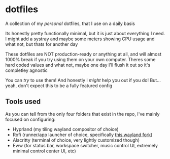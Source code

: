 # dotfiles

A collection of my _personal_ dotfiles, that I use on a daily basis

Its honestly pretty functionally minimal, but it is just about everything I need. I might add a systray and maybe some meters showing CPU usage and what not, but thats for another day



These dotfiles are NOT production-ready or anything at all, and will almost 1000% break if you try using them on your own computer. Theres some hard coded values and what not, maybe one day I'll flush it out so it's completley agnostic

You can _try_ to use them! And honestly I _might_ help you out if you do! But... yeah, don't expect this to be a fully featured config

## Tools used

As you can tell from the only four folders that exist in the repo, I've mainly focused on configuring:
- Hyprland (my tiling wayland compositor of choice)
- Rofi (runner/app launcher of choice, specifically [this wayland fork](https://github.com/lbonn/rofi))
- Alacritty (terminal of choice, very lightly customized though)
- Eww (for status bar, workspace switcher, music control UI, extremely minimal control center UI, etc)

